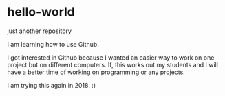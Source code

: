 # hello-world
just another repository

I am learning how to use Github.

I got interested in Github because I wanted an easier way to work on one project but on different computers. If, this works out my students and I will have a better time of working on programming or any projects.

I am trying this again in 2018. :)
